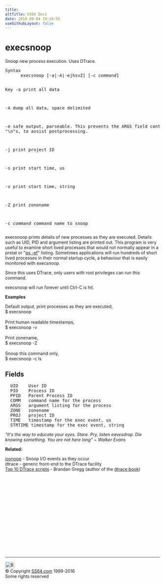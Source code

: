 ```yaml
---
title:
altTitle: SS64 Docs
date: 2016-09-04 19:26:55
useGithubLayout: false
---
```

<!-- #BeginLibraryItem "/Library/head_osx.lbi" --><!-- #EndLibraryItem --><h1>execsnoop</h1> 
<p> Snoop new process execution. Uses DTrace.</p>
<pre>Syntax
      execsnoop [-a|-A|-ejhsvZ] [-c <i>command</i>]

Key
   -a     print all data

   -A     dump all data, space delimited

   -e     safe output, parseable. This prevents the ARGS field  containing
          "\n"s, to assist postprocessing.

   -j     print project ID

   -s     print start time, us

   -v     print start time, string

   -Z     print zonename

   -c <i>command</i>
          command name to snoop</pre>
<p> execsnoop  prints  details  of  new  processes  as  they  are executed.        Details such as UID, PID and argument listing are printed out.        This program is very useful to examine short lived processes that would        not normally appear in a prstat or "<a href="ps.html">ps -ef</a>" listing. Sometimes applications will run hundreds  of  short  lived  processes  in  their  normal        startup cycle, a behaviour that is easily monitored with execsnoop.        </p>
<p>Since  this  uses  DTrace, only users with root privileges can run this        command.</p>
<p>execsnoop will run forever until Ctrl-C is hit.</p>
<p><b>Examples</b></p>
<p>       Default output, print processes as they are executed,<br>
<span class="code">$ execsnoop</span><br>
<br>
Print human readable timestamps,<br>
<span class="code">$ execsnoop -v</span><br>
<br>
Print zonename,<br>
<span class="code">$ execsnoop -Z</span><br>
<br>
Snoop this command only,<br>
<span class="code">$ execsnoop -c ls</span><br>
</p>
<h2> Fields<br>
</h2>
<pre>  UID    User ID
  PID    Process ID
  PPID   Parent Process ID
  COMM   command name for the process
  ARGS   argument listing for the process
  ZONE   zonename
  PROJ   project ID
  TIME   timestamp for the exec event, us
  STRTIME timestamp for the exec event, string</pre>
<p class="quote"><i>"It's the way to educate your eyes. Stare. Pry, listen eavesdrop. Die knowing something. You are not here long" ~ Walker Evans</i></p><p><b>Related:</b></p>
<p><a href="iosnoop.html">iosnoop</a> - Snoop I/O events as they occur<br>
dtrace - generic front-end to the DTrace facility<br>
<a href="http://dtrace.org/blogs/brendan/2011/10/10/top-10-dtrace-scripts-for-mac-os-x/">Top 10 DTrace scripts</a> - Brandan Gregg (author of the <a href="http://www.brendangregg.com/dtracebook/index.html">dtrace book</a>)</p>
<!-- #BeginLibraryItem "/Library/foot_osx.lbi" --><p>
<!-- OSX300 -->
<ins class="adsbygoogle" style="display:inline-block;width:300px;height:250px" data-ad-client="ca-pub-6140977852749469" data-ad-slot="1823340303"></ins>
<script>
(adsbygoogle = window.adsbygoogle || []).push({});
</script></p>
<hr>
<div id="bl" class="footer"><a href="execsnoop.html#"><img src="../images/top.png" width="30" height="22" alt="Back to the Top"></a></div>
<div id="br" class="footer, tagline">© Copyright <a href="../index.html">SS64.com</a> 1999-2016<br>
Some rights reserved</div><!-- #EndLibraryItem -->
